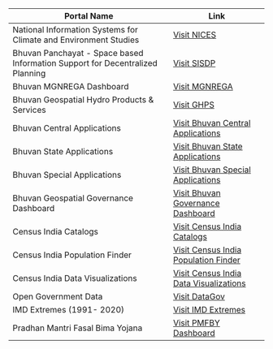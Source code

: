| Portal Name | Link |
| --- | --- |
| National Information Systems for Climate and Environment Studies | [Visit NICES](https://nices.nrsc.gov.in/products/atmosphere.php) |
| Bhuvan Panchayat - Space based Information Support for Decentralized Planning | [Visit SISDP](https://bhuvanpanchayat.nrsc.gov.in/) |
| Bhuvan MGNREGA Dashboard | [Visit MGNREGA](https://bhuvan-app2.nrsc.gov.in/mgnrega/nrega_dashboard_phase2/#) |
| Bhuvan Geospatial Hydro Products & Services | [Visit GHPS](https://bhuvan.nrsc.gov.in/nhp/) |
| Bhuvan Central Applications | [Visit Bhuvan Central Applications](https://bhuvan.nrsc.gov.in/home/stateapp/index.php?type=central_apps) |
| Bhuvan State Applications | [Visit Bhuvan State Applications](https://bhuvan.nrsc.gov.in/home/stateapp/index.php?type=state_apps) |
| Bhuvan Special Applications | [Visit Bhuvan Special Applications](https://bhuvan.nrsc.gov.in/home/stateapp/index.php?type=special_apps) |
| Bhuvan Geospatial Governance Dashboard | [Visit Bhuvan Governance Dashboard](https://bhuvan-app1.nrsc.gov.in/sitemap/) 
| Census India Catalogs | [Visit Census India Catalogs](https://censusindia.gov.in/nada/index.php/catalog/free_search) |
| Census India Population Finder | [Visit Census India Population Finder](https://censusindia.gov.in/census.website/data/population-finder) |
| Census India Data Visualizations | [Visit Census India Data Visualizations](https://censusindia.gov.in/census.website/data/data-visualizations/) |
| Open Government Data | [Visit DataGov](https://data.gov.in/catalogs)|
| IMD Extremes (1991- 2020) | [Visit IMD Extremes](https://cdsp.imdpune.gov.in/extremes_1991_2020/) |
| Pradhan Mantri Fasal Bima Yojana | [Visit PMFBY Dashboard](https://pmfby.gov.in/adminStatistics/dashboard) |
